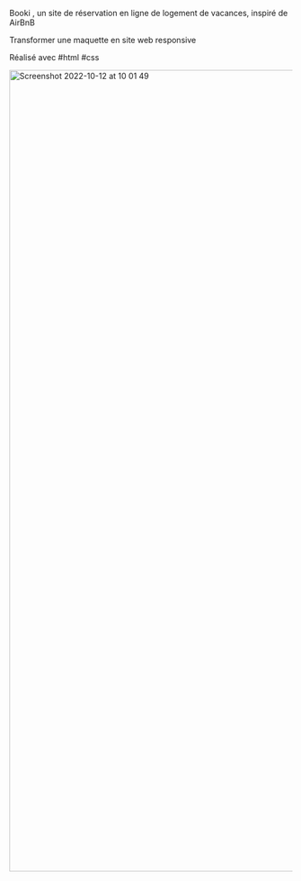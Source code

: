 Booki
, un site de réservation en ligne de logement de vacances,
inspiré de AirBnB

Transformer une maquette en site web responsive 

Réalisé avec #html #css

<img width="1425" alt="Screenshot 2022-10-12 at 10 01 49" src="https://user-images.githubusercontent.com/91957898/195287341-13c2af3c-1664-4201-aada-b26c24314eff.png">

